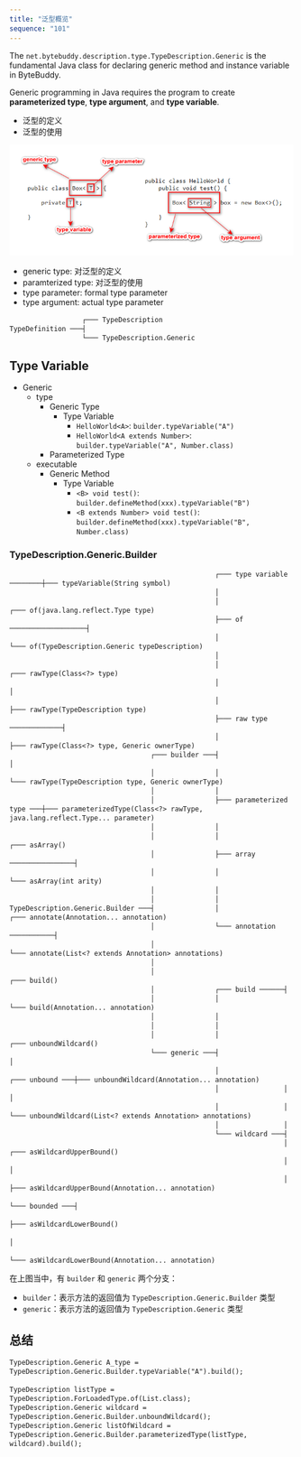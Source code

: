 ```yaml
---
title: "泛型概览"
sequence: "101"
---
```


The `net.bytebuddy.description.type.TypeDescription.Generic` is the fundamental Java class
for declaring generic method and instance variable in ByteBuddy.

Generic programming in Java requires the program to create
**parameterized type**, **type argument**, and **type variable**.

- 泛型的定义
- 泛型的使用

![](/assets/images/java/generic/generic-type-and-parameterized-type-concepts.png)

- generic type: 对泛型的定义
- paramterized type: 对泛型的使用
- type parameter: formal type parameter
- type argument: actual type parameter

```text
                  ┌─── TypeDescription
TypeDefinition ───┤
                  └─── TypeDescription.Generic
```



## Type Variable

- Generic
    - type
        - Generic Type
            - Type Variable
                - `HelloWorld<A>`: `builder.typeVariable("A")`
                - `HelloWorld<A extends Number>`: `builder.typeVariable("A", Number.class)`
        - Parameterized Type
    - executable
        - Generic Method
            - Type Variable
                - `<B> void test()`: `builder.defineMethod(xxx).typeVariable("B")`
                - `<B extends Number> void test()`: `builder.defineMethod(xxx).typeVariable("B", Number.class)`

### TypeDescription.Generic.Builder

```text
                                                   ┌─── type variable ────────┼─── typeVariable(String symbol)
                                                   │
                                                   │                          ┌─── of(java.lang.reflect.Type type)
                                                   ├─── of ───────────────────┤
                                                   │                          └─── of(TypeDescription.Generic typeDescription)
                                                   │
                                                   │                          ┌─── rawType(Class<?> type)
                                                   │                          │
                                                   │                          ├─── rawType(TypeDescription type)
                                                   ├─── raw type ─────────────┤
                                                   │                          ├─── rawType(Class<?> type, Generic ownerType)
                                   ┌─── builder ───┤                          │
                                   │               │                          └─── rawType(TypeDescription type, Generic ownerType)
                                   │               │
                                   │               ├─── parameterized type ───┼─── parameterizedType(Class<?> rawType, java.lang.reflect.Type... parameter)
                                   │               │
                                   │               │                          ┌─── asArray()
                                   │               ├─── array ────────────────┤
                                   │               │                          └─── asArray(int arity)
                                   │               │
                                   │               │
TypeDescription.Generic.Builder ───┤               │                          ┌─── annotate(Annotation... annotation)
                                   │               └─── annotation ───────────┤
                                   │                                          └─── annotate(List<? extends Annotation> annotations)
                                   │
                                   │                                ┌─── build()
                                   │               ┌─── build ──────┤
                                   │               │                └─── build(Annotation... annotation)
                                   │               │
                                   │               │
                                   │               │                                ┌─── unboundWildcard()
                                   └─── generic ───┤                                │
                                                   │                ┌─── unbound ───┼─── unboundWildcard(Annotation... annotation)
                                                   │                │               │
                                                   │                │               └─── unboundWildcard(List<? extends Annotation> annotations)
                                                   │                │
                                                   └─── wildcard ───┤
                                                                    │               ┌─── asWildcardUpperBound()
                                                                    │               │
                                                                    │               ├─── asWildcardUpperBound(Annotation... annotation)
                                                                    └─── bounded ───┤
                                                                                    ├─── asWildcardLowerBound()
                                                                                    │
                                                                                    └─── asWildcardLowerBound(Annotation... annotation)
```

在上图当中，有 `builder` 和 `generic` 两个分支：

- `builder`：表示方法的返回值为 `TypeDescription.Generic.Builder` 类型
- `generic`：表示方法的返回值为 `TypeDescription.Generic` 类型

## 总结

```text
TypeDescription.Generic A_type = TypeDescription.Generic.Builder.typeVariable("A").build();

TypeDescription listType = TypeDescription.ForLoadedType.of(List.class);
TypeDescription.Generic wildcard = TypeDescription.Generic.Builder.unboundWildcard();
TypeDescription.Generic listOfWildcard = TypeDescription.Generic.Builder.parameterizedType(listType, wildcard).build();
```
